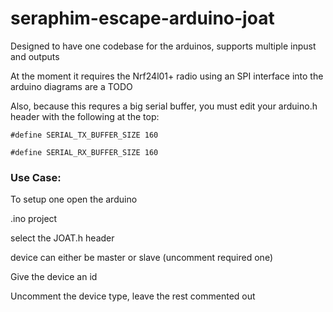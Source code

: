 # seraphim-escape-arduino-joat

Designed to have one codebase for the arduinos, supports multiple inpust and outputs

At the moment it requires the Nrf24l01+ radio using an SPI interface into the arduino diagrams are a TODO

Also, because this requres a big serial buffer, you must edit your arduino.h header with the following at the top:

`#define SERIAL_TX_BUFFER_SIZE 160`

`#define SERIAL_RX_BUFFER_SIZE 160`

### Use Case:
To setup one open the arduino 

.ino project

select the JOAT.h header

device can either be master or slave (uncomment required one)

Give the device an id

Uncomment the device type, leave the rest commented out

